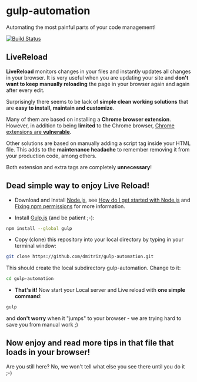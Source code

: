 # gulp-automation
Automating the most painful parts of your code management!

[![Build
Status](https://travis-ci.org/dmitriz/gulp-automation.svg?branch=master)](https://travis-ci.org/dmitriz/gulp-automation)

## LiveReload
**LiveReload** monitors changes in your files and instantly updates all changes in your browser. It is very useful when you are updating your site and **don't want to keep manually reloading** the page in your browser again and again after every edit.

Surprisingly there seems to be lack of **simple clean working solutions** that are **easy to install, maintain and customize**. 

Many of them are based on installing a **Chrome browser extension**. However, in addition to being **limited** to the Chrome browser, [Chrome extensions are **vulnerable**](http://www.techrepublic.com/blog/it-security/chrome-extensions-are-vulnerable-advantage-bad-guys/).

Other solutions are based on manually adding a script tag inside your HTML file. This adds to the **maintenance headache** to remember removing it from your production code, among others.

Both extension and extra tags are completely **unnecessary**!

## Dead simple way to enjoy Live Reload!

- Download and Install [Node.js](https://nodejs.org/download/), see [How do I get started with Node.js](http://stackoverflow.com/questions/2353818/how-do-i-get-started-with-node-js) and [Fixing npm permissions](https://docs.npmjs.com/getting-started/fixing-npm-permissions) for more information.

- Install [Gulp.js](http://gulpjs.com/) (and be patient ;-):
```sh
npm install --global gulp
```

- Copy (clone) this repository into your local directory by typing in your terminal window:
```sh
git clone https://github.com/dmitriz/gulp-automation.git
```
This should create the local subdirectory gulp-automation. Change to it:
```sh
cd gulp-automation
```

- **That's it!** Now start your Local server and Live reload with **one simple command**:
```sh
gulp
```
and **don't worry** when it "jumps" to your browser - we are trying hard to save you from manual work ;)

## Now enjoy and read more tips in that file that loads in your browser!

Are you still here? No, we won't tell what else you see there until you do it ;-)

